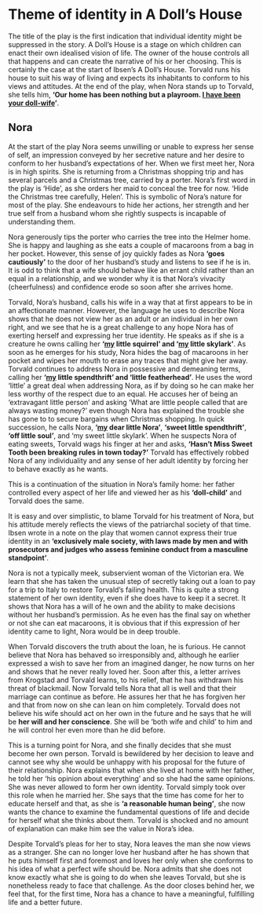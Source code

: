 # Theme of identity in A Doll’s House

The title of the play is the first indication that individual identity might be suppressed in the story. A Doll’s House is a stage on which children can enact their own idealised vision of life. The owner of the house controls all that happens and can create the narrative of his or her choosing. This is certainly the case at the start of Ibsen’s A Doll’s House. Torvald runs his house to suit his way of living and expects its inhabitants to conform to his views and attitudes. At the end of the play, when Nora stands up to Torvald, she tells him, **‘Our home has been nothing but a playroom. <u>I have been your doll-wife</u>’**.

## Nora

At the start of the play Nora seems unwilling or unable to express her sense of self, an impression conveyed by her secretive nature and her desire to conform to her husband’s expectations of her. When we first meet her, Nora is in high spirits. She is returning from a Christmas shopping trip and has several parcels and a Christmas tree, carried by a porter. Nora’s first word in the play is ‘Hide’, as she orders her maid to conceal the tree for now. ‘Hide the Christmas tree carefully, Helen’. This is symbolic of Nora’s nature for most of the play. She endeavours to hide her actions, her strength and her true self from a husband whom she rightly suspects is incapable of understanding them.

Nora generously tips the porter who carries the tree into the Helmer home. She is happy and laughing as she eats a couple of macaroons from a bag in her pocket. However, this sense of joy quickly fades as Nora **‘goes cautiously’** to the door of her husband’s study and listens to see if he is in. It is odd to think that a wife should behave like an errant child rather than an equal in a relationship, and we wonder why it is that Nora’s vivacity (cheerfulness) and confidence erode so soon after she arrives home.

Torvald, Nora’s husband, calls his wife in a way that at first appears to be in an affectionate manner. However, the language he uses to describe Nora shows that he does not view her as an adult or an individual in her own right, and we see that he is a great challenge to any hope Nora has of exerting herself and expressing her true identity. He speaks as if she is a creature he owns calling her **‘<u>my</u> little squirrel’ and ‘<u>my</u> little skylark’**. As soon as he emerges for his study, Nora hides the bag of macaroons in her pocket and wipes her mouth to erase any traces that might give her away. Torvald continues to address Nora in possessive and demeaning terms, calling her **‘<u>my</u> little spendthrift’ and ‘little featherhead’**. He uses the word ‘little’ a great deal when addressing Nora, as if by doing so he can make her less worthy of the respect due to an equal. He accuses her of being an ‘extravagant little person’ and asking ‘What are little people called that are always wasting money?’ even though Nora has explained the trouble she has gone to to secure bargains when Christmas shopping. In quick succession, he calls Nora, **‘<u>my</u> dear little Nora’**, **‘sweet little spendthrift’**, **‘off little soul’**, and ‘my sweet little skylark’. When he suspects Nora of eating sweets, Torvald wags his finger at her and asks, **‘Hasn’t Miss Sweet Tooth been breaking rules in town today?’** Torvald has effectively robbed Nora of any individuality and any sense of her adult identity by forcing her to behave exactly as he wants. 

This is a continuation of the situation in Nora’s family home: her father controlled every aspect of her life and viewed her as his **‘doll-child’** and Torvald does the same.

It is easy and over simplistic, to blame Torvald for his treatment of Nora, but his attitude merely reflects the views of the patriarchal society of that time. Ibsen wrote in a note on the play that women cannot express their true identity in an **‘exclusively male society, with laws made by men and with prosecutors and judges who assess feminine conduct from a masculine standpoint’**.

Nora is not a typically meek, subservient woman of the Victorian era. We learn that she has taken the unusual step of secretly taking out a loan to pay for a trip to Italy to restore Torvald’s failing health. This is quite a strong statement of her own identity, even if she does have to keep it a secret. It shows that Nora has a will of he own and the ability to make decisions without her husband’s permission. As he even has the final say on whether or not she can eat macaroons, it is obvious that if this expression of her identity came to light, Nora would be in deep trouble.

When Torvald discovers the truth about the loan, he is furious. He cannot believe that Nora has behaved so irresponsibly and, although he earlier expressed a wish to save her from an imagined danger, he now turns on her and shows that he never really loved her. Soon after this, a letter arrives from Krogstad and Torvald learns, to his relief, that he has withdrawn his threat of blackmail. Now Torvald tells Nora that all is well and that their marriage can continue as before. He assures her that he has forgiven her and that from now on she can lean on him completely. Torvald does not believe his wife should act on her own in the future and he says that he will be **her will and her conscience**. She will be ‘both wife and child’ to him and he will control her even more than he did before.

This is a turning point for Nora, and she finally decides that she must become her own person. Torvald is bewildered by her decision to leave and cannot see why she would be unhappy with his proposal for the future of their relationship. Nora explains that when she lived at home with her father, he told her ‘his opinion about everything’ and so she had the same opinions. She was never allowed to form her own identity. Torvald simply took over this role when he married her. She says that the time has come for her to educate herself and that, as she is **‘a reasonable human being’**, she now wants the chance to examine the fundamental questions of life and decide for herself what she thinks about them. Torvald is shocked and no amount of explanation can make him see the value in Nora’s idea.

Despite Torvald’s pleas for her to stay, Nora leaves the man she now views as a stranger. She can no longer love her husband after he has shown that he puts himself first and foremost and loves her only when she conforms to his idea of what a perfect wife should be. Nora admits that she does not know exactly what she is going to do when she leaves Torvald, but she is nonetheless ready to face that challenge. As the door closes behind her, we feel that, for the first time, Nora has a chance to have a meaningful, fulfilling life and a better future. 
